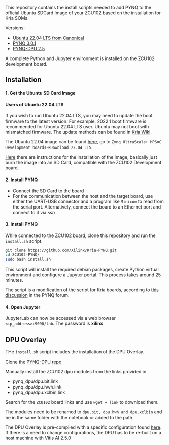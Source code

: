This repository contains the install scripts needed to add PYNQ to the official Ubuntu SDCard Image of your ZCU102 based on the installation for Kria SOMs.

Versions:
- [Ubuntu 22.04 LTS from Canonical]()
- [PYNQ 3.0.1](https://github.com/Xilinx/PYNQ)
- [PYNQ-DPU 2.5](https://github.com/Xilinx/DPU-PYNQ)

A complete Python and Jupyter environment is installed on the ZCU102 development board.

## Installation

#### 1. Get the Ubuntu SD Card Image 

#### Users of Ubuntu 22.04 LTS
If you wish to run Ubuntu 22.04 LTS, you may need to update the boot firmware to the latest version. For example, 2022.1 boot firmware is recommended for Ubuntu 22.04 LTS user. Ubuntu may not boot with mismatched firmware.
The update methods can be found in [Kria Wiki](https://xilinx-wiki.atlassian.net/wiki/spaces/A/pages/1641152513/Kria+K26+SOM#Ubuntu-LTS).

The Ubuntu 22.04 image can be found [here](https://ubuntu.com/download/amd), go to `Zynq UltraScale+ MPSoC Development boards`->`Download 22.04 LTS`.

[Here](https://xilinx-wiki.atlassian.net/wiki/spaces/A/pages/2363129857/Getting+Started+with+Certified+Ubuntu+22.04+LTS+for+Xilinx+Devices) there are instructions for the installation of the image, basically just burn the image into an SD Card, compatible with the ZCU102 Development board.

#### 2. Install PYNQ
- Connect the SD Card to the board
- For the communication between the host and the target board, use either the UART-USB connector and a program like `Minicom` to read from the serial port. Alternatively, connect the board to an Ethernet port and connect to it via *ssh*

#### 3. Install PYNQ
While connected to the ZCU102 board, clone this repository and run the `install.sh` script.

```bash
git clone https://github.com/Xilinx/Kria-PYNQ.git
cd ZCU102-PYNQ/
sudo bash install.sh 
```

This script will install the required debian packages, create Python virtual environment and configure a Jupyter portal.  This process takes around 25 minutes.

The script is a modification of the script for Kria boards, according to [this discussion](https://discuss.pynq.io/t/an-attempt-to-install-pynq-on-ubuntu-for-zcu102/3809) in the PYNQ forum.

#### 4. Open Jupyter

JupyterLab can now be accessed via a web browser `<ip_address>:9090/lab`. The password is **xilinx**

## DPU Overlay 
THe `install.sh` script includes the installation of the DPU Overlay.

Clone the [PYNQ-DPU repo](https://github.com/Xilinx/DPU-PYNQ/tree/master)

Manually install the ZCU102 dpu modules from the links provided in
- pynq_dpu/dpu.bit.link
- pynq_dpu/dpu.hwh.link
- pynq_dpu/dpu.xclbin.link

Search for the `ZCU102` board links and use `wget + link` to download them.

The modules need to be renamed to `dpu.bit, dpu.hwh and dpu.xclbin` and be in the same folder with the notebook or added to the path. 

The DPU Overlay is pre-compiled with a specific configuration found [here](https://github.com/Xilinx/DPU-PYNQ/tree/208a3d5175e19c0d7e2cc342aacb19b36b7738a6/boards/zcu102). If there is a need to change configurations, the DPU has to be re-built on a host machine with Vitis AI 2.5.0
